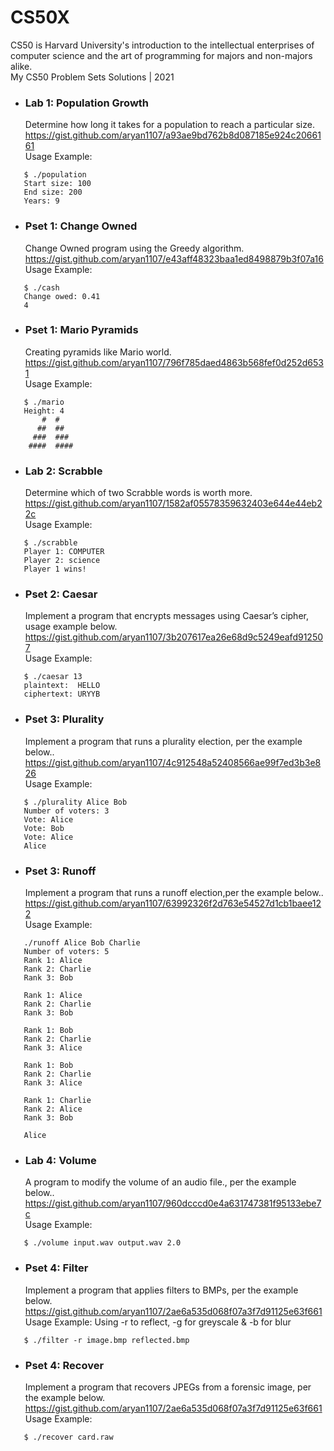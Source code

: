 # CS50X
CS50 is Harvard University's introduction to the intellectual enterprises of computer science and the art of programming for majors and non-majors alike.
<br>
My CS50 Problem Sets Solutions | 2021

* ### Lab 1: Population Growth

   Determine how long it takes for a population to reach a particular size.<br>
   https://gist.github.com/aryan1107/a93ae9bd762b8d087185e924c2066161<br>
   Usage Example:
```
   $ ./population
   Start size: 100
   End size: 200
   Years: 9
```


* ### Pset 1: Change Owned

   Change Owned program using the Greedy algorithm.<br>
   https://gist.github.com/aryan1107/e43aff48323baa1ed8498879b3f07a16<br>
   Usage Example:
```
   $ ./cash
   Change owed: 0.41
   4
```



* ### Pset 1: Mario Pyramids

   Creating pyramids like Mario world.<br>
   https://gist.github.com/aryan1107/796f785daed4863b568fef0d252d6531<br>
   Usage Example:
```
   $ ./mario
   Height: 4
       #  #
      ##  ##
     ###  ###
    ####  ####
```


* ### Lab 2: Scrabble

   Determine which of two Scrabble words is worth more.<br>
   https://gist.github.com/aryan1107/1582af05578359632403e644e44eb22c<br>
   Usage Example:
```
   $ ./scrabble
   Player 1: COMPUTER
   Player 2: science
   Player 1 wins!
```

* ### Pset 2: Caesar

   Implement a program that encrypts messages using Caesar’s cipher, usage example below.<br>
   https://gist.github.com/aryan1107/3b207617ea26e68d9c5249eafd912507<br>
   Usage Example:
```
   $ ./caesar 13
   plaintext:  HELLO
   ciphertext: URYYB
```

* ### Pset 3: Plurality

   Implement a program that runs a plurality election, per the example below..<br>
   https://gist.github.com/aryan1107/4c912548a52408566ae99f7ed3b3e826<br>
   Usage Example:
```
   $ ./plurality Alice Bob
   Number of voters: 3
   Vote: Alice
   Vote: Bob
   Vote: Alice
   Alice
```


* ### Pset 3: Runoff

   Implement a program that runs a runoff election,per the example below..<br>
   https://gist.github.com/aryan1107/63992326f2d763e54527d1cb1baee122<br>
   Usage Example:
```
   ./runoff Alice Bob Charlie
   Number of voters: 5
   Rank 1: Alice
   Rank 2: Charlie
   Rank 3: Bob

   Rank 1: Alice
   Rank 2: Charlie
   Rank 3: Bob

   Rank 1: Bob
   Rank 2: Charlie
   Rank 3: Alice

   Rank 1: Bob
   Rank 2: Charlie
   Rank 3: Alice

   Rank 1: Charlie
   Rank 2: Alice
   Rank 3: Bob

   Alice
```


* ### Lab 4: Volume

   A program to modify the volume of an audio file., per the example below..<br>
   https://gist.github.com/aryan1107/960dcccd0e4a631747381f95133ebe7c<br>
   Usage Example:
```
   $ ./volume input.wav output.wav 2.0
```


* ### Pset 4: Filter

   Implement a program that applies filters to BMPs, per the example below.<br>
   https://gist.github.com/aryan1107/2ae6a535d068f07a3f7d91125e63f661<br>
   Usage Example: Using -r to reflect, -g for greyscale & -b for blur
```
   $ ./filter -r image.bmp reflected.bmp
```


* ### Pset 4: Recover

   Implement a program that recovers JPEGs from a forensic image, per the example below.<br>
   https://gist.github.com/aryan1107/2ae6a535d068f07a3f7d91125e63f661<br>
   Usage Example: 
```
   $ ./recover card.raw
```
